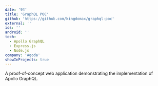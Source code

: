 ```yaml
---
date: '94'
title: 'GraphQL POC'
github: 'https://github.com/kingdomax/graphql-poc'
external: ''
ios: ''
android: ''
tech:
  - Apollo GraphQL
  - Express.js
  - Node.js
company: 'Agoda'
showInProjects: true
---
```


A proof-of-concept web application demonstrating the implementation of Apollo GraphQL.
